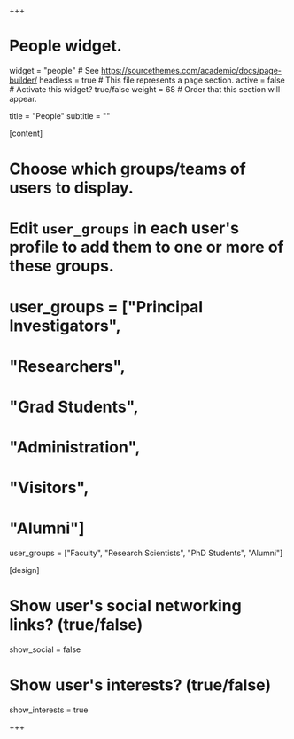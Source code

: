 +++
# People widget.
widget = "people"  # See https://sourcethemes.com/academic/docs/page-builder/
headless = true  # This file represents a page section.
active = false  # Activate this widget? true/false
weight = 68  # Order that this section will appear.

title = "People"
subtitle = ""


[content]
  # Choose which groups/teams of users to display.
  #   Edit `user_groups` in each user's profile to add them to one or more of these groups.
#  user_groups = ["Principal Investigators",
#                 "Researchers",
#                 "Grad Students",
#                 "Administration",
#                 "Visitors",
#                 "Alumni"]

user_groups = ["Faculty",
	    "Research Scientists",
	    "PhD Students",
	    "Alumni"]
	    
[design]
  # Show user's social networking links? (true/false)
  show_social = false

  # Show user's interests? (true/false)
  show_interests = true

+++
